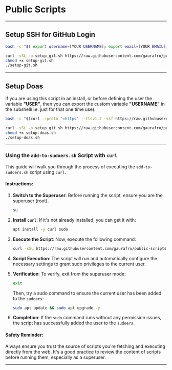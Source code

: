 # Public Scripts
---

## **Setup SSH for GitHub Login**
```bash
bash -c "$( export username=[YOUR USERNAME]; export email=[YOUR EMAIL]; curl --proto '=https' --tlsv1.2 -sSf https://raw.githubusercontent.com/gaurafro/public-scripts/main/setup-git.sh )"
```

```bash
curl -sSL -o setup_git.sh https://raw.githubusercontent.com/gaurafro/public-scripts/main/setup-git.sh
chmod +x setup-git.sh
./setup-git.sh
```
---

## **Setup Doas**
If you are using this script in an install, or before defining the user the variable **"USER"**,
then you can export the custom variable **"USERNAME"** in the subshell(i.e. just for that one time use).
```bash
bash -c "$(curl --proto '=https' --tlsv1.2 -ssf https://raw.githubusercontent.com/gaurafro/public-scripts/main/setup-doas.sh)"
```

```bash
curl -sSL -o setup_git.sh https://raw.githubusercontent.com/gaurafro/public-scripts/main/setup-doas.sh
chmod +x setup-doas.sh
./setup-doas.sh
```
---
### **Using the `add-to-sudoers.sh` Script with `curl`**

This guide will walk you through the process of executing the `add-to-sudoers.sh` script using `curl`.

#### **Instructions**:

1. **Switch to the Superuser**: Before running the script, ensure you are the superuser (root).
   ```bash
   su
   ```
2. **Install `curl`**: If it's not already installed, you can get it with:
   ```bash
   apt install -y curl sudo
   ```
3. **Execute the Script**: Now, execute the following command:
   ```bash
   curl -sSL https://raw.githubusercontent.com/gaurafro/public-scripts/main/add-to-sudoers.sh | sh
   ```

3. **Script Execution**: The script will run and automatically configure the necessary settings to grant sudo privileges to the current user.

4. **Verification**: To verify, exit from the superuser mode:
   ```bash
   exit
   ```
   Then, try a sudo command to ensure the current user has been added to the `sudoers`:
   ```bash
   sudo apt update && sudo apt upgrade -y
   ```

5. **Completion**: If the `sudo` command runs without any permission issues, the script has successfully added the user to the `sudoers`.

#### **Safety Reminder**:
Always ensure you trust the source of scripts you're fetching and executing directly from the web. It's a good practice to review the content of scripts before running them, especially as a superuser.

---

